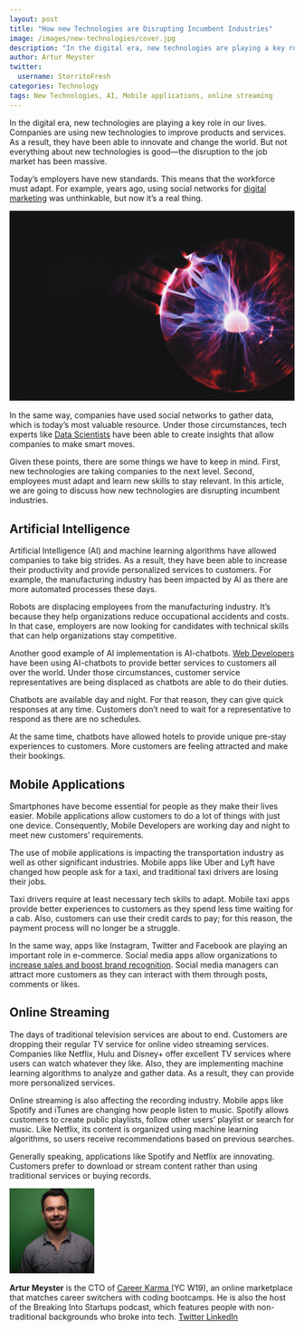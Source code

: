 ```yaml
---
layout: post
title: "How new Technologies are Disrupting Incumbent Industries"
image: /images/new-technologies/cover.jpg
description: "In the digital era, new technologies are playing a key role in our lives"
author: Artur Meyster
twitter:
  username: StorritoFresh
categories: Technology
tags: New Technologies, AI, Mobile applications, online streaming
---
```


In the digital era, new technologies are playing a key role in our lives. Companies are using new technologies to improve products and services. As a result, they have been able to innovate and change the world. But not everything about new technologies is good—the disruption to the job market has been massive.

Today’s employers have new standards. This means that the workforce must adapt. For example, years ago, using social networks for [digital marketing](https://careerkarma.com/careers/digital-marketing/) was unthinkable, but now it’s a real thing.

![](/images/new-technologies/cover.jpg)

<!--more-->

In the same way, companies have used social networks to gather data, which is today’s most valuable resource. Under those circumstances, tech experts like [Data Scientists](https://careerkarma.com/careers/data-science/) have been able to create insights that allow companies to make smart moves.

Given these points, there are some things we have to keep in mind. First, new technologies are taking companies to the next level. Second, employees must adapt and learn new skills to stay relevant. In this article, we are going to discuss how new technologies are disrupting incumbent industries.

## Artificial Intelligence

Artificial Intelligence (AI) and machine learning algorithms have allowed companies to take big strides. As a result, they have been able to increase their productivity and provide personalized services to customers. For example, the manufacturing industry has been impacted by AI as there are more automated processes these days.

Robots are displacing employees from the manufacturing industry. It’s because they help organizations reduce occupational accidents and costs. In that case, employers are now looking for candidates with technical skills that can help organizations stay competitive.

Another good example of AI implementation is AI-chatbots. [Web Developers](https://careerkarma.com/careers/web-development/) have been using AI-chatbots to provide better services to customers all over the world. Under those circumstances, customer service representatives are being displaced as chatbots are able to do their duties.

Chatbots are available day and night. For that reason, they can give quick responses at any time. Customers don’t need to wait for a representative to respond as there are no schedules.

At the same time, chatbots have allowed hotels to provide unique pre-stay experiences to customers. More customers are feeling attracted and make their bookings.

## Mobile Applications

Smartphones have become essential for people as they make their lives easier. Mobile applications allow customers to do a lot of things with just one device. Consequently, Mobile Developers are working day and night to meet new customers’ requirements.

The use of mobile applications is impacting the transportation industry as well as other significant industries. Mobile apps like Uber and Lyft have changed how people ask for a taxi, and traditional taxi drivers are losing their jobs.

Taxi drivers require at least necessary tech skills to adapt. Mobile taxi apps provide better experiences to customers as they spend less time waiting for a cab. Also, customers can use their credit cards to pay; for this reason, the payment process will no longer be a struggle.

In the same way, apps like Instagram, Twitter and Facebook are playing an important role in e-commerce. Social media apps allow organizations to [increase sales and boost brand recognition](https://blog.storrito.com/instagram/2020/06/25/how-to-leverage-the-recent-instagram-trends-to-improve-your-marketing-results.html). Social media managers can attract more customers as they can interact with them through posts, comments or likes. 

## Online Streaming

The days of traditional television services are about to end. Customers are dropping their regular TV service for online video streaming services. Companies like Netflix, Hulu and Disney+ offer excellent TV services where users can watch whatever they like. Also, they are implementing machine learning algorithms to analyze and gather data. As a result, they can provide more personalized services. 

Online streaming is also affecting the recording industry. Mobile apps like Spotify and iTunes are changing how people listen to music. Spotify allows customers to create public playlists, follow other users’ playlist or search for music. Like Netflix, its content is organized using machine learning algorithms, so users receive recommendations based on previous searches.

Generally speaking, applications like Spotify and Netflix are innovating. Customers prefer to download or stream content rather than using traditional services or buying records.

<div class="author-description">
    <img class="author-image" src="/images/new-technologies/author.png" alt="Artur Meyster"/>
    <p>
      <b> Artur Meyster</b> is the CTO of <a href="https://careerkarma.com/"> Career Karma </a> (YC W19), an online marketplace that matches career switchers with coding bootcamps. He is also the host of the Breaking Into Startups podcast, which features people with non-traditional backgrounds who broke into tech.
      <a href="https://twitter.com/arturmeyster"> Twitter </a>
      <a href="https://www.linkedin.com/in/meyster"> LinkedIn </a>
    </p>
</div>
